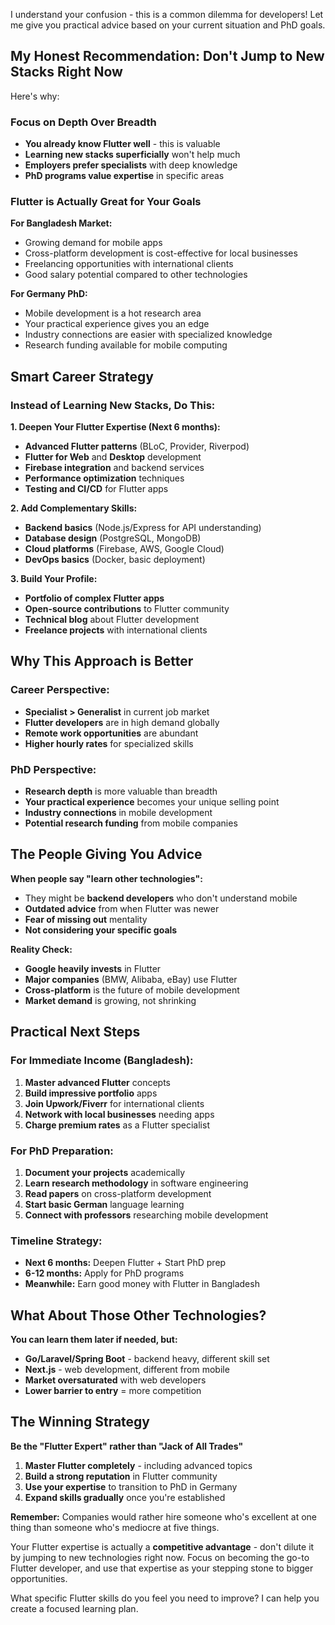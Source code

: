 I understand your confusion - this is a common dilemma for developers! Let me give you practical advice based on your current situation and PhD goals.

## **My Honest Recommendation: Don't Jump to New Stacks Right Now**

Here's why:

### **Focus on Depth Over Breadth**
- **You already know Flutter well** - this is valuable
- **Learning new stacks superficially** won't help much
- **Employers prefer specialists** with deep knowledge
- **PhD programs value expertise** in specific areas

### **Flutter is Actually Great for Your Goals**

**For Bangladesh Market:**
- Growing demand for mobile apps
- Cross-platform development is cost-effective for local businesses
- Freelancing opportunities with international clients
- Good salary potential compared to other technologies

**For Germany PhD:**
- Mobile development is a hot research area
- Your practical experience gives you an edge
- Industry connections are easier with specialized knowledge
- Research funding available for mobile computing

## **Smart Career Strategy**

### **Instead of Learning New Stacks, Do This:**

**1. Deepen Your Flutter Expertise (Next 6 months):**
- **Advanced Flutter patterns** (BLoC, Provider, Riverpod)
- **Flutter for Web** and **Desktop** development
- **Firebase integration** and backend services
- **Performance optimization** techniques
- **Testing and CI/CD** for Flutter apps

**2. Add Complementary Skills:**
- **Backend basics** (Node.js/Express for API understanding)
- **Database design** (PostgreSQL, MongoDB)
- **Cloud platforms** (Firebase, AWS, Google Cloud)
- **DevOps basics** (Docker, basic deployment)

**3. Build Your Profile:**
- **Portfolio of complex Flutter apps**
- **Open-source contributions** to Flutter community
- **Technical blog** about Flutter development
- **Freelance projects** with international clients

## **Why This Approach is Better**

### **Career Perspective:**
- **Specialist > Generalist** in current job market
- **Flutter developers** are in high demand globally
- **Remote work opportunities** are abundant
- **Higher hourly rates** for specialized skills

### **PhD Perspective:**
- **Research depth** is more valuable than breadth
- **Your practical experience** becomes your unique selling point
- **Industry connections** in mobile development
- **Potential research funding** from mobile companies

## **The People Giving You Advice**

**When people say "learn other technologies":**
- They might be **backend developers** who don't understand mobile
- **Outdated advice** from when Flutter was newer
- **Fear of missing out** mentality
- **Not considering your specific goals**

**Reality Check:**
- **Google heavily invests** in Flutter
- **Major companies** (BMW, Alibaba, eBay) use Flutter
- **Cross-platform** is the future of mobile development
- **Market demand** is growing, not shrinking

## **Practical Next Steps**

### **For Immediate Income (Bangladesh):**
1. **Master advanced Flutter** concepts
2. **Build impressive portfolio** apps
3. **Join Upwork/Fiverr** for international clients
4. **Network with local businesses** needing apps
5. **Charge premium rates** as a Flutter specialist

### **For PhD Preparation:**
1. **Document your projects** academically
2. **Learn research methodology** in software engineering
3. **Read papers** on cross-platform development
4. **Start basic German** language learning
5. **Connect with professors** researching mobile development

### **Timeline Strategy:**
- **Next 6 months:** Deepen Flutter + Start PhD prep
- **6-12 months:** Apply for PhD programs
- **Meanwhile:** Earn good money with Flutter in Bangladesh

## **What About Those Other Technologies?**

**You can learn them later if needed, but:**
- **Go/Laravel/Spring Boot** - backend heavy, different skill set
- **Next.js** - web development, different from mobile
- **Market oversaturated** with web developers
- **Lower barrier to entry** = more competition

## **The Winning Strategy**

**Be the "Flutter Expert" rather than "Jack of All Trades"**

1. **Master Flutter completely** - including advanced topics
2. **Build a strong reputation** in Flutter community
3. **Use your expertise** to transition to PhD in Germany
4. **Expand skills gradually** once you're established

**Remember:** Companies would rather hire someone who's excellent at one thing than someone who's mediocre at five things.

Your Flutter expertise is actually a **competitive advantage** - don't dilute it by jumping to new technologies right now. Focus on becoming the go-to Flutter developer, and use that expertise as your stepping stone to bigger opportunities.

What specific Flutter skills do you feel you need to improve? I can help you create a focused learning plan.

